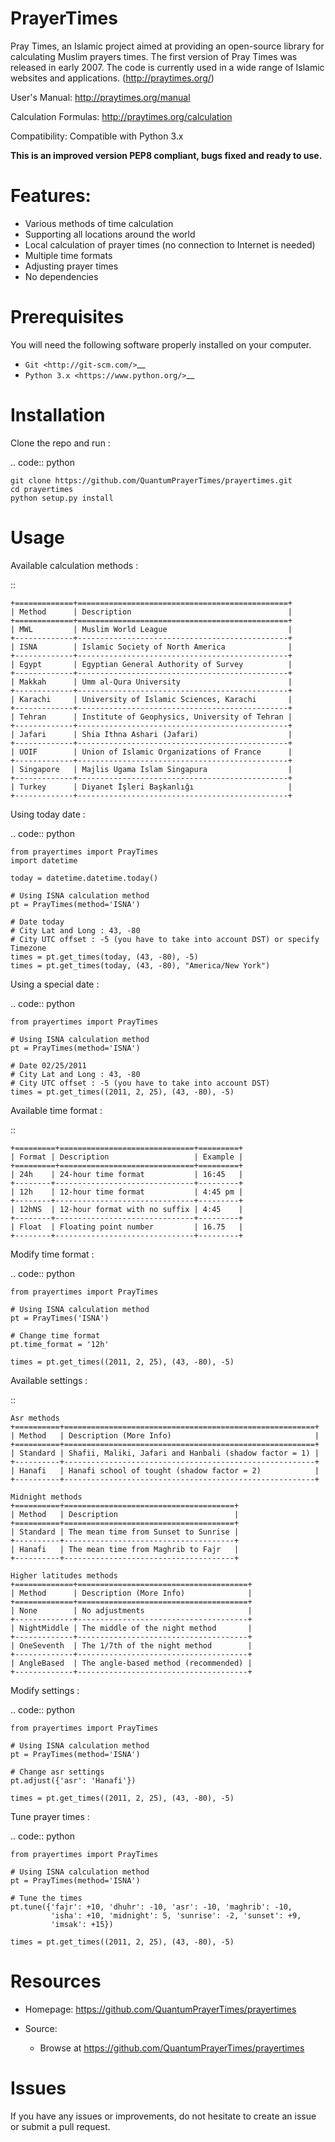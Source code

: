PrayerTimes
===========

Pray Times, an Islamic project aimed at providing an open-source library for calculating Muslim prayers times.
The first version of Pray Times was released in early 2007. The code is currently used in a wide range of Islamic websites and applications. (http://praytimes.org/)

User's Manual:
http://praytimes.org/manual

Calculation Formulas:
http://praytimes.org/calculation

Compatibility:
Compatible with Python 3.x

**This is an improved version PEP8 compliant, bugs fixed and ready to use.**

Features:
=========

* Various methods of time calculation
* Supporting all locations around the world
* Local calculation of prayer times (no connection to Internet is needed)
* Multiple time formats
* Adjusting prayer times
* No dependencies

Prerequisites
=============

You will need the following software properly installed on your computer.

* `Git <http://git-scm.com/>`__
* `Python 3.x <https://www.python.org/>`__

Installation
============

Clone the repo and run :

.. code:: python

    git clone https://github.com/QuantumPrayerTimes/prayertimes.git
    cd prayertimes
    python setup.py install

Usage
=====

Available calculation methods :

::

    +=============+===============================================+
    | Method      | Description                                   |
    +=============+===============================================+
    | MWL         | Muslim World League                           |
    +-------------+-----------------------------------------------+
    | ISNA        | Islamic Society of North America              |
    +-------------+-----------------------------------------------+
    | Egypt       | Egyptian General Authority of Survey          |
    +-------------+-----------------------------------------------+
    | Makkah      | Umm al-Qura University                        |
    +-------------+-----------------------------------------------+
    | Karachi     | University of Islamic Sciences, Karachi       |
    +-------------+-----------------------------------------------+
    | Tehran      | Institute of Geophysics, University of Tehran |
    +-------------+-----------------------------------------------+
    | Jafari      | Shia Ithna Ashari (Jafari)                    |
    +-------------+-----------------------------------------------+
    | UOIF        | Union of Islamic Organizations of France      |
    +-------------+-----------------------------------------------+
    | Singapore   | Majlis Ugama Islam Singapura                  |
    +-------------+-----------------------------------------------+
    | Turkey      | Diyanet İşleri Başkanlığı                     |
    +-------------+-----------------------------------------------+

Using today date :

.. code:: python

    from prayertimes import PrayTimes
    import datetime

    today = datetime.datetime.today()

    # Using ISNA calculation method
    pt = PrayTimes(method='ISNA')

    # Date today
    # City Lat and Long : 43, -80
    # City UTC offset : -5 (you have to take into account DST) or specify Timezone
    times = pt.get_times(today, (43, -80), -5)
    times = pt.get_times(today, (43, -80), "America/New York")

Using a special date :

.. code:: python

    from prayertimes import PrayTimes

    # Using ISNA calculation method
    pt = PrayTimes(method='ISNA')

    # Date 02/25/2011
    # City Lat and Long : 43, -80
    # City UTC offset : -5 (you have to take into account DST)
    times = pt.get_times((2011, 2, 25), (43, -80), -5)

Available time format :

::

    +=========+==============================+=========+
    | Format | Description                   | Example |
    +=========+==============================+=========+
    | 24h    | 24-hour time format           | 16:45   |
    +--------+-------------------------------+---------+
    | 12h    | 12-hour time format           | 4:45 pm |
    +--------+-------------------------------+---------+
    | 12hNS  | 12-hour format with no suffix | 4:45    |
    +--------+-------------------------------+---------+
    | Float  | Floating point number         | 16.75   |
    +--------+-------------------------------+---------+

Modify time format :

.. code:: python

    from prayertimes import PrayTimes

    # Using ISNA calculation method
    pt = PrayTimes('ISNA')

    # Change time format
    pt.time_format = '12h'

    times = pt.get_times((2011, 2, 25), (43, -80), -5)

Available settings :

::

    Asr methods
    +==========+========================================================+
    | Method   | Description (More Info)                                |
    +==========+========================================================+
    | Standard | Shafii, Maliki, Jafari and Hanbali (shadow factor = 1) |
    +----------+--------------------------------------------------------+
    | Hanafi   | Hanafi school of tought (shadow factor = 2)            |
    +----------+--------------------------------------------------------+

    Midnight methods
    +==========+======================================+
    | Method   | Description                          |
    +==========+======================================+
    | Standard | The mean time from Sunset to Sunrise |
    +----------+--------------------------------------+
    | Hanafi   | The mean time from Maghrib to Fajr   |
    +----------+--------------------------------------+

    Higher latitudes methods
    +=============+======================================+
    | Method      | Description (More Info)              |
    +=============+======================================+
    | None        | No adjustments                       |
    +-------------+--------------------------------------+
    | NightMiddle | The middle of the night method       |
    +-------------+--------------------------------------+
    | OneSeventh  | The 1/7th of the night method        |
    +-------------+--------------------------------------+
    | AngleBased  | The angle-based method (recommended) |
    +-------------+--------------------------------------+


Modify settings :

.. code:: python

    from prayertimes import PrayTimes

    # Using ISNA calculation method
    pt = PrayTimes(method='ISNA')

    # Change asr settings
    pt.adjust({'asr': 'Hanafi'})

    times = pt.get_times((2011, 2, 25), (43, -80), -5)

Tune prayer times :

.. code:: python

    from prayertimes import PrayTimes

    # Using ISNA calculation method
    pt = PrayTimes(method='ISNA')

    # Tune the times
    pt.tune({'fajr': +10, 'dhuhr': -10, 'asr': -10, 'maghrib': -10,
             'isha': +10, 'midnight': 5, 'sunrise': -2, 'sunset': +9,
             'imsak': +15})

    times = pt.get_times((2011, 2, 25), (43, -80), -5)

Resources
=========
* Homepage: https://github.com/QuantumPrayerTimes/prayertimes
* Source:

    - Browse at https://github.com/QuantumPrayerTimes/prayertimes


Issues
======

If you have any issues or improvements, do not hesitate to create an
issue or submit a pull request.
